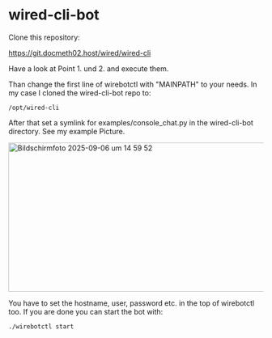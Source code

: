 # wired-cli-bot

Clone this repository:

https://git.docmeth02.host/wired/wired-cli

Have a look at Point 1. und 2. and execute them.

Than change the first line of wirebotctl with "MAINPATH" to your needs. In my case I cloned the wired-cli-bot repo to:

    /opt/wired-cli

After that set a symlink for examples/console_chat.py in the wired-cli-bot directory. See my example Picture.

<img width="1237" height="295" alt="Bildschirmfoto 2025-09-06 um 14 59 52" src="https://github.com/user-attachments/assets/2fc30317-7732-43f0-ad5e-7984b355ca10" />

You have to set the hostname, user, password etc. in the top of wirebotctl too. If you are done you can start the bot with:

    ./wirebotctl start
